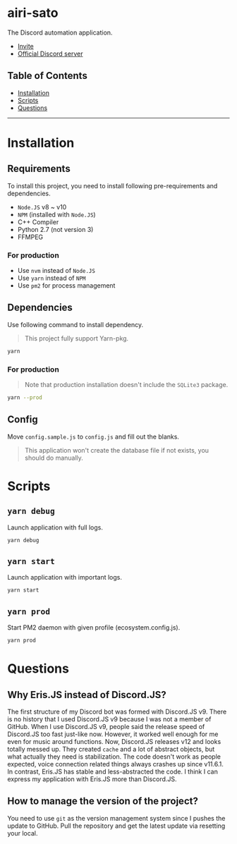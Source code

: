 # airi-sato

The Discord automation application.

- [Invite](https://discordapp.com/api/oauth2/authorize?client_id=429913480708096000&permissions=0&scope=bot)
- [Official Discord server](https://discordapp.com/invite/vAEBXWY)

## Table of Contents

- [Installation](#installation)
- [Scripts](#scripts)
- [Questions](#questions)

----

# Installation

## Requirements

To install this project, you need to install following pre-requirements and dependencies.

- `Node.JS` v8 ~ v10
- `NPM` (installed with `Node.JS`)
- C++ Compiler
- Python 2.7 (not version 3)
- FFMPEG

### For production

- Use `nvm` instead of `Node.JS`
- Use `yarn` instead of `NPM`
- Use `pm2` for process management

## Dependencies

Use following command to install dependency.

> This project fully support Yarn-pkg.

```sh
yarn
```

### For production

> Note that production installation doesn't include the `SQLite3` package.

```sh
yarn --prod
```

## Config

Move `config.sample.js` to `config.js` and fill out the blanks.

> This application won't create the database file if not exists, you should do manually.

# Scripts

## `yarn debug`

Launch application with full logs.

```sh
yarn debug
```

## `yarn start`

Launch application with important logs.

```sh
yarn start
```

## `yarn prod`

Start PM2 daemon with given profile (ecosystem.config.js).

```sh
yarn prod
```

# Questions

## Why Eris.JS instead of Discord.JS?

The first structure of my Discord bot was formed with Discord.JS v9.
There is no history that I used Discord.JS v9 because I was not a member of GitHub.
When I use Discord.JS v9, people said the release speed of Discord.JS too fast just-like now.
However, it worked well enough for me even for music around functions.
Now, Discord.JS releases v12 and looks totally messed up.
They created `cache` and a lot of abstract objects, but what actually they need is stabilization.
The code doesn't work as people expected, voice connection related things always crashes up since v11.6.1.
In contrast, Eris.JS has stable and less-abstracted the code.
I think I can express my application with Eris.JS more than Discord.JS.

## How to manage the version of the project?

You need to use `git` as the version management system since I pushes the update to GitHub.
Pull the repository and get the latest update via resetting your local.
